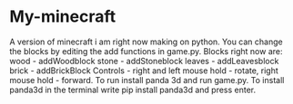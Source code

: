 # My-minecraft
A version of minecraft i am right now making on python. You can change the blocks by editing the add functions in game.py. Blocks right now are:
wood - addWoodblock
stone - addStoneblock
leaves - addLeavesblock
brick - addBrickBlock
Controls - right and left mouse hold - rotate, right mouse hold - forward.
To run install panda 3d and run game.py.
To install panda3d in the terminal write pip install panda3d and press enter.
